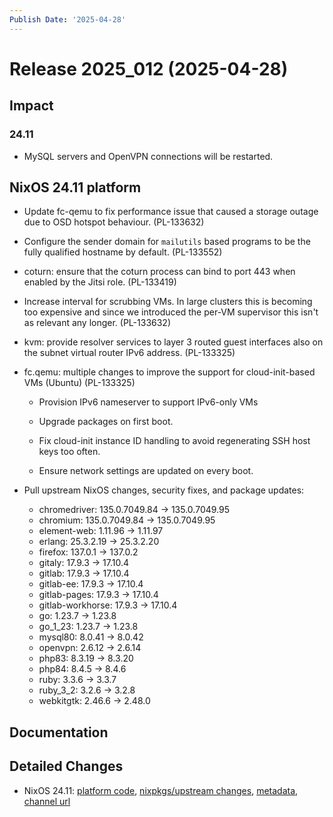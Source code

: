 ```yaml
---
Publish Date: '2025-04-28'
---
```



# Release 2025_012 (2025-04-28)

## Impact

### 24.11

- MySQL servers and OpenVPN connections will be restarted.


## NixOS 24.11 platform

- Update fc-qemu to fix performance issue that caused a storage outage due to
  OSD hotspot behaviour. (PL-133632)

- Configure the sender domain for `mailutils` based programs to be the fully qualified hostname by default. (PL-133552)

- coturn: ensure that the coturn process can bind to port 443 when
  enabled by the Jitsi role. (PL-133419)

- Increase interval for scrubbing VMs. In large clusters this is becoming
  too expensive and since we introduced the per-VM supervisor this isn't
  as relevant any longer. (PL-133632)

- kvm: provide resolver services to layer 3 routed guest interfaces
  also on the subnet virtual router IPv6 address. (PL-133325)

- fc.qemu: multiple changes to improve the support for cloud-init-based VMs (Ubuntu) (PL-133325)

  - Provision IPv6 nameserver to support IPv6-only VMs

  - Upgrade packages on first boot.

  - Fix cloud-init instance ID handling to avoid regenerating SSH host keys too often.

  - Ensure network settings are updated on every boot.

- Pull upstream NixOS changes, security fixes, and package updates:
    - chromedriver: 135.0.7049.84 -> 135.0.7049.95
    - chromium: 135.0.7049.84 -> 135.0.7049.95
    - element-web: 1.11.96 -> 1.11.97
    - erlang: 25.3.2.19 -> 25.3.2.20
    - firefox: 137.0.1 -> 137.0.2
    - gitaly: 17.9.3 -> 17.10.4
    - gitlab: 17.9.3 -> 17.10.4
    - gitlab-ee: 17.9.3 -> 17.10.4
    - gitlab-pages: 17.9.3 -> 17.10.4
    - gitlab-workhorse: 17.9.3 -> 17.10.4
    - go: 1.23.7 -> 1.23.8
    - go_1_23: 1.23.7 -> 1.23.8
    - mysql80: 8.0.41 -> 8.0.42
    - openvpn: 2.6.12 -> 2.6.14
    - php83: 8.3.19 -> 8.3.20
    - php84: 8.4.5 -> 8.4.6
    - ruby: 3.3.6 -> 3.3.7
    - ruby_3_2: 3.2.6 -> 3.2.8
    - webkitgtk: 2.46.6 -> 2.48.0


## Documentation

<!--
add entries if necessary
-->


## Detailed Changes

- NixOS 24.11: [platform code](https://github.com/flyingcircusio/fc-nixos/compare/8f6c460554bb758135e40d9e5606187eee77a8ef...70d55cfee268e62487336364534cf9cea254e563), [nixpkgs/upstream changes](https://github.com/flyingcircusio/nixpkgs/compare/1a1a2298fb9c86c6d198a9fc413c6e308f963ecd...98287b1730b7443e1eb841402bd727f7bf4edb6f), [metadata](https://my.flyingcircus.io/releases/metadata/fc-24.11-production/2025_012), [channel url](https://hydra.flyingcircus.io/build/4450268/download/1/nixexprs.tar.xz)


